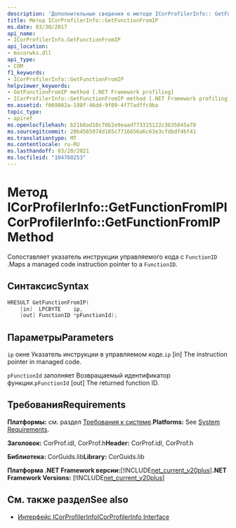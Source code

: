 ```yaml
---
description: 'Дополнительные сведения о методе ICorProfilerInfo:: GetFunctionFromIP'
title: Метод ICorProfilerInfo::GetFunctionFromIP
ms.date: 03/30/2017
api_name:
- ICorProfilerInfo.GetFunctionFromIP
api_location:
- mscorwks.dll
api_type:
- COM
f1_keywords:
- ICorProfilerInfo::GetFunctionFromIP
helpviewer_keywords:
- GetFunctionFromIP method [.NET Framework profiling]
- ICorProfilerInfo::GetFunctionFromIP method [.NET Framework profiling]
ms.assetid: f069802a-198f-46dd-9f09-4f77adffc9ba
topic_type:
- apiref
ms.openlocfilehash: b21b8ad10c76b2e9eaad773315122c3635845a78
ms.sourcegitcommit: 20b4565974d185c7716656a6c63e3cfdbdf4bf41
ms.translationtype: MT
ms.contentlocale: ru-RU
ms.lasthandoff: 03/20/2021
ms.locfileid: "104760253"
---
```

# <a name="icorprofilerinfogetfunctionfromip-method"></a><span data-ttu-id="0116a-103">Метод ICorProfilerInfo::GetFunctionFromIP</span><span class="sxs-lookup"><span data-stu-id="0116a-103">ICorProfilerInfo::GetFunctionFromIP Method</span></span>

<span data-ttu-id="0116a-104">Сопоставляет указатель инструкции управляемого кода с `FunctionID` .</span><span class="sxs-lookup"><span data-stu-id="0116a-104">Maps a managed code instruction pointer to a `FunctionID`.</span></span>  
  
## <a name="syntax"></a><span data-ttu-id="0116a-105">Синтаксис</span><span class="sxs-lookup"><span data-stu-id="0116a-105">Syntax</span></span>  
  
```cpp  
HRESULT GetFunctionFromIP(  
    [in]  LPCBYTE    ip,  
    [out] FunctionID *pFunctionId);  
```  
  
## <a name="parameters"></a><span data-ttu-id="0116a-106">Параметры</span><span class="sxs-lookup"><span data-stu-id="0116a-106">Parameters</span></span>

<span data-ttu-id="0116a-107">`ip` окне Указатель инструкции в управляемом коде.</span><span class="sxs-lookup"><span data-stu-id="0116a-107">`ip` [in] The instruction pointer in managed code.</span></span>

<span data-ttu-id="0116a-108">`pFunctionId` заполняет Возвращаемый идентификатор функции.</span><span class="sxs-lookup"><span data-stu-id="0116a-108">`pFunctionId` [out] The returned function ID.</span></span>

## <a name="requirements"></a><span data-ttu-id="0116a-109">Требования</span><span class="sxs-lookup"><span data-stu-id="0116a-109">Requirements</span></span>  

 <span data-ttu-id="0116a-110">**Платформы:** см. раздел [Требования к системе](../../get-started/system-requirements.md).</span><span class="sxs-lookup"><span data-stu-id="0116a-110">**Platforms:** See [System Requirements](../../get-started/system-requirements.md).</span></span>  
  
 <span data-ttu-id="0116a-111">**Заголовок:** CorProf.idl, CorProf.h</span><span class="sxs-lookup"><span data-stu-id="0116a-111">**Header:** CorProf.idl, CorProf.h</span></span>  
  
 <span data-ttu-id="0116a-112">**Библиотека:** CorGuids.lib</span><span class="sxs-lookup"><span data-stu-id="0116a-112">**Library:** CorGuids.lib</span></span>  
  
 <span data-ttu-id="0116a-113">**Платформа .NET Framework версии:**[!INCLUDE[net_current_v20plus](../../../../includes/net-current-v20plus-md.md)]</span><span class="sxs-lookup"><span data-stu-id="0116a-113">**.NET Framework Versions:** [!INCLUDE[net_current_v20plus](../../../../includes/net-current-v20plus-md.md)]</span></span>  
  
## <a name="see-also"></a><span data-ttu-id="0116a-114">См. также раздел</span><span class="sxs-lookup"><span data-stu-id="0116a-114">See also</span></span>

- [<span data-ttu-id="0116a-115">Интерфейс ICorProfilerInfo</span><span class="sxs-lookup"><span data-stu-id="0116a-115">ICorProfilerInfo Interface</span></span>](icorprofilerinfo-interface.md)

